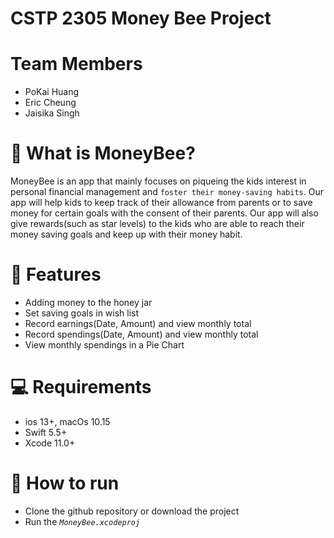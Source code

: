 # CSTP 2305 Money Bee Project

# Team Members
- PoKai Huang
- Eric Cheung
- Jaisika Singh

# 👀 What is MoneyBee?
MoneyBee is an app that mainly focuses on piqueing the kids interest in personal financial management and `foster their money-saving habits`. Our app will help kids to keep track of their allowance from parents or to save money for certain goals with the consent of their parents. Our app will also give rewards(such as star levels) to the kids who are able to reach their money saving goals and keep up with their money habit.

# 🚀 Features 
- Adding money to the honey jar
- Set saving goals in wish list
- Record earnings(Date, Amount) and view monthly total
- Record spendings(Date, Amount) and view monthly total
- View monthly spendings in a Pie Chart
  
# 💻 Requirements
- ios 13+, macOs 10.15
- Swift 5.5+
- Xcode 11.0+
  
# 👷 How to run 

- Clone the github repository or download the project  
- Run the *`MoneyBee.xcodeproj`*

